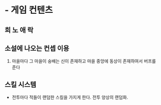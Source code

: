 # - 게임 컨텐츠



## 희 노 애 락



## 소설에 나오는 컨셉 이용

1. 마을마다 그 마을이 숭배는 신이 존재하고 마을 중앙에 동상이 존재하여서 버프를 준다



## 스킬 시스템

* 전투마다 적들이 랜덤한 스킬을 가지게 한다. 전투 양상의 랜덤화.
